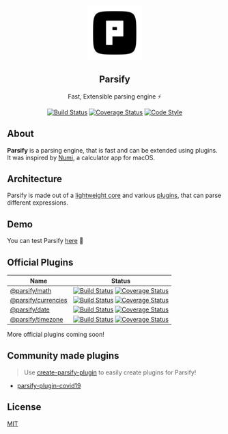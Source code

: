<p align="center">
  <img src="logo.svg" height="128">
  <h2 align="center">Parsify</h2>
  <p align="center">Fast, Extensible parsing engine ⚡<p>
  <p align="center">
	<a href="https://travis-ci.com/parsify-dev/core"><img src="https://travis-ci.com/parsify-dev/core.svg?branch=master" alt="Build Status"></a>
  <a href="https://coveralls.io/github/parsify-dev/core?branch=master"><img src="https://coveralls.io/repos/github/parsify-dev/core/badge.svg?branch=master" alt="Coverage Status"></a>
	<a href="https://github.com/sindresorhus/xo"><img src="https://img.shields.io/badge/code_style-XO-5ed9c7.svg" alt="Code Style"></a>
</p>
</p>

## About

**Parsify** is a parsing engine, that is fast and can be extended using plugins.
It was inspired by [Numi](https://numi.app), a calculator app for macOS.

## Architecture

Parsify is made out of a [lightweight core](https://github.com/parsify-dev/core) and various [plugins](#official-plugins), that can parse different expressions. 

## Demo

You can test Parsify [here](https://parsify.now.sh) :unicorn:

## Official Plugins

Name | Status
---|---
[@parsify/math](https://github.com/parsify-dev/math) | [![Build Status](https://travis-ci.com/parsify-dev/math.svg?branch=master)](https://travis-ci.com/parsify-dev/math) [![Coverage Status](https://coveralls.io/repos/github/parsify-dev/math/badge.svg?branch=master)](https://coveralls.io/github/parsify-dev/math?branch=master)
[@parsify/currencies](https://github.com/parsify-dev/currencies) | [![Build Status](https://travis-ci.com/parsify-dev/currencies.svg?branch=master)](https://travis-ci.com/parsify-dev/currencies) [![Coverage Status](https://coveralls.io/repos/github/parsify-dev/currencies/badge.svg?branch=master)](https://coveralls.io/github/parsify-dev/currencies?branch=master)
[@parsify/date](https://github.com/parsify-dev/date) | [![Build Status](https://travis-ci.com/parsify-dev/date.svg?branch=master)](https://travis-ci.com/parsify-dev/date) [![Coverage Status](https://coveralls.io/repos/github/parsify-dev/date/badge.svg?branch=master)](https://coveralls.io/github/parsify-dev/date?branch=master)
[@parsify/timezone](https://github.com/parsify-dev/timezone) | [![Build Status](https://travis-ci.com/parsify-dev/timezone.svg?branch=master)](https://travis-ci.com/parsify-dev/date) [![Coverage Status](https://coveralls.io/repos/github/parsify-dev/timezone/badge.svg?branch=master)](https://coveralls.io/github/parsify-dev/timezone?branch=master)

More official plugins coming soon!

## Community made plugins

> Use [create-parsify-plugin](https://github.com/parsify-dev/create-parsify-plugin) to easily create plugins for Parsify!

- [parsify-plugin-covid19](https://github.com/xxczaki/parsify-plugin-covid19)

## License

[MIT](https://opensource.org/licenses/MIT)
